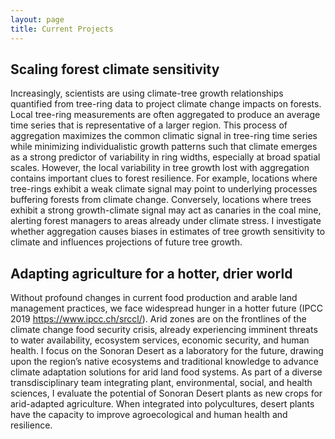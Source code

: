 ```yaml
---
layout: page
title: Current Projects
---
```


## Scaling forest climate sensitivity 
Increasingly, scientists are using climate-tree growth relationships quantified from tree-ring data to project climate change impacts on forests. Local tree-ring measurements are often aggregated to produce an average time series that is representative of a larger region. This process of aggregation maximizes the common climatic signal in tree-ring time series while minimizing individualistic growth patterns such that climate emerges as a strong predictor of variability in ring widths, especially at broad spatial scales. However, the local variability in tree growth lost with aggregation contains important clues to forest resilience. For example, locations where tree-rings exhibit a weak climate signal may point to underlying processes buffering forests from climate change. Conversely, locations where trees exhibit a strong growth-climate signal may act as canaries in the coal mine, alerting forest managers to areas already under climate stress. I investigate whether aggregation causes biases in estimates of tree growth sensitivity to climate and influences projections of future tree growth. 

## Adapting agriculture for a hotter, drier world 
Without profound changes in current food production and arable land management practices, we face widespread hunger in a hotter future (IPCC 2019 https://www.ipcc.ch/srccl/). Arid zones are on the frontlines of the climate change food security crisis, already experiencing imminent threats to water availability, ecosystem services, economic security, and human health. I focus on the Sonoran Desert as a laboratory for the future, drawing upon the region’s native ecosystems and traditional knowledge to advance climate adaptation solutions for arid land food systems. As part of a diverse transdisciplinary team integrating plant, environmental, social, and health sciences, I evaluate the potential of Sonoran Desert plants as new crops for arid-adapted agriculture. When integrated into polycultures, desert plants have the capacity to improve agroecological and human health and resilience. 

